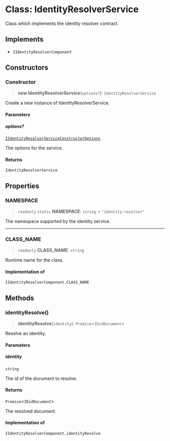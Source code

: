 # Class: IdentityResolverService

Class which implements the identity resolver contract.

## Implements

- `IIdentityResolverComponent`

## Constructors

### Constructor

> **new IdentityResolverService**(`options?`): `IdentityResolverService`

Create a new instance of IdentityResolverService.

#### Parameters

##### options?

[`IIdentityResolverServiceConstructorOptions`](../interfaces/IIdentityResolverServiceConstructorOptions.md)

The options for the service.

#### Returns

`IdentityResolverService`

## Properties

### NAMESPACE

> `readonly` `static` **NAMESPACE**: `string` = `"identity-resolver"`

The namespace supported by the identity service.

***

### CLASS\_NAME

> `readonly` **CLASS\_NAME**: `string`

Runtime name for the class.

#### Implementation of

`IIdentityResolverComponent.CLASS_NAME`

## Methods

### identityResolve()

> **identityResolve**(`identity`): `Promise`\<`IDidDocument`\>

Resolve an identity.

#### Parameters

##### identity

`string`

The id of the document to resolve.

#### Returns

`Promise`\<`IDidDocument`\>

The resolved document.

#### Implementation of

`IIdentityResolverComponent.identityResolve`

